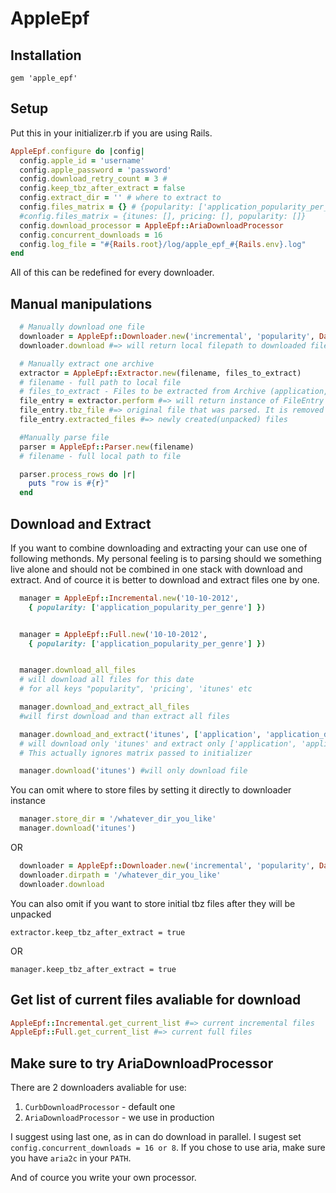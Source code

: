 # AppleEpf

## Installation

    gem 'apple_epf'

## Setup

  Put this in your initializer.rb if you are using Rails.
```ruby
AppleEpf.configure do |config|
  config.apple_id = 'username'
  config.apple_password = 'password'
  config.download_retry_count = 3 #
  config.keep_tbz_after_extract = false
  config.extract_dir = '' # where to extract to
  config.files_matrix = {} # {popularity: ['application_popularity_per_genre']}
  #config.files_matrix = {itunes: [], pricing: [], popularity: []}
  config.download_processor = AppleEpf::AriaDownloadProcessor
  config.concurrent_downloads = 16
  config.log_file = "#{Rails.root}/log/apple_epf_#{Rails.env}.log"
end
```

  All of this can be redefined for every downloader.

## Manual manipulations

```ruby
  # Manually download one file
  downloader = AppleEpf::Downloader.new('incremental', 'popularity', Date.parse('17-01-2013'))
  downloader.download #=> will return local filepath to downloaded file or fire exception

  # Manually extract one archive
  extractor = AppleEpf::Extractor.new(filename, files_to_extract)
  # filename - full path to local file
  # files_to_extract - Files to be extracted from Archive (application, application_detail)
  file_entry = extractor.perform #=> will return instance of FileEntry
  file_entry.tbz_file #=> original file that was parsed. It is removed after untaring
  file_entry.extracted_files #=> newly created(unpacked) files

  #Manually parse file
  parser = AppleEpf::Parser.new(filename)
  # filename - full local path to file

  parser.process_rows do |r|
    puts "row is #{r}"
  end
```

## Download and Extract
  If you want to combine downloading and extracting your can use one of following
  methonds. My personal feeling is to parsing should we something live alone and should not be combined in one stack with download and extract. And of cource it is better to download and extract files one by one.

```ruby
  manager = AppleEpf::Incremental.new('10-10-2012', 
    { popularity: ['application_popularity_per_genre'] })


  manager = AppleEpf::Full.new('10-10-2012', 
    { popularity: ['application_popularity_per_genre'] })


  manager.download_all_files 
  # will download all files for this date 
  # for all keys "popularity", 'pricing', 'itunes' etc

  manager.download_and_extract_all_files 
  #will first download and than extract all files

  manager.download_and_extract('itunes', ['application', 'application_detail']) 
  # will download only 'itunes' and extract only ['application', 'application_detail']. 
  # This actually ignores matrix passed to initializer

  manager.download('itunes') #will only download file
```

  You can omit where to store files by setting it directly to downloader instance

```ruby
  manager.store_dir = '/whatever_dir_you_like'
  manager.download('itunes')
```

  OR

```ruby
  downloader = AppleEpf::Downloader.new('incremental', 'popularity', Date.parse('17-01-2013'))
  downloader.dirpath = '/whatever_dir_you_like'
  downloader.download
```

  You can also omit if you want to store initial tbz files after they will be unpacked

    extractor.keep_tbz_after_extract = true

  OR

    manager.keep_tbz_after_extract = true


## Get list of current files avaliable for download
```ruby
AppleEpf::Incremental.get_current_list #=> current incremental files
AppleEpf::Full.get_current_list #=> current full files
```

## Make sure to try AriaDownloadProcessor
  There are 2 downloaders avaliable for use:
  1. `CurbDownloadProcessor` - default one
  2. `AriaDownloadProcessor` - we use in production

  I suggest using last one, as in can do download in parallel. I sugest set 
  `config.concurrent_downloads = 16 or 8`. If you chose to use aria, make sure
  you have `aria2c` in your `PATH`.

  And of cource you write your own processor.